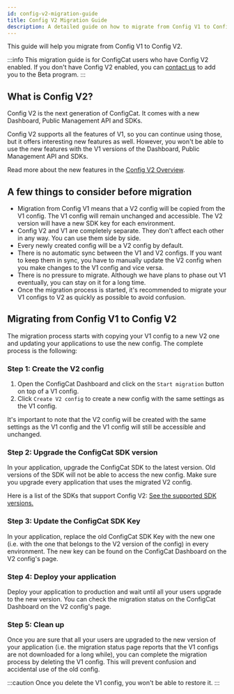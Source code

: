 ```yaml
---
id: config-v2-migration-guide
title: Config V2 Migration Guide
description: A detailed guide on how to migrate from Config V1 to Config V2.
---
```


This guide will help you migrate from Config V1 to Config V2.

:::info
This migration guide is for ConfigCat users who have Config V2 enabled. If you don't have Config V2 enabled, you can [contact us](https://configcat.com/support/) to add you to the Beta program.
:::

## What is Config V2?

Config V2 is the next generation of ConfigCat. It comes with a new Dashboard, Public Management API and SDKs.

Config V2 supports all the features of V1, so you can continue using those, but it offers interesting new features as well. However, you won't be able to use the new features with the V1 versions of the Dashboard, Public Management API and SDKs.

Read more about the new features in the [Config V2 Overview](../config-v2).

## A few things to consider before migration

- Migration from Config V1 means that a V2 config will be copied from the V1 config. The V1 config will remain unchanged and accessible. The V2 version will have a new SDK key for each environment.
- Config V2 and V1 are completely separate. They don't affect each other in any way. You can use them side by side.
- Every newly created config will be a V2 config by default.
- There is no automatic sync between the V1 and V2 configs. If you want to keep them in sync, you have to manually update the V2 config when you make changes to the V1 config and vice versa.
- There is no pressure to migrate. Although we have plans to phase out V1 eventually, you can stay on it for a long time.
- Once the migration process is started, it's recommended to migrate your V1 configs to V2 as quickly as possible to avoid confusion. 

## Migrating from Config V1 to Config V2

The migration process starts with copying your V1 config to a new V2 one and updating your applications to use the new config. The complete process is the following:

### Step 1: Create the V2 config

1. Open the ConfigCat Dashboard and click on the `Start migration` button on top of a V1 config.
2. Click `Create V2 config` to create a new config with the same settings as the V1 config.

It's important to note that the V2 config will be created with the same settings as the V1 config and the V1 config will still be accessible and unchanged.

### Step 2: Upgrade the ConfigCat SDK version

In your application, upgrade the ConfigCat SDK to the latest version. Old versions of the SDK will not be able to access the new config. Make sure you upgrade every application that uses the migrated V2 config.

Here is a list of the SDKs that support Config V2: [See the supported SDK versions.](config-v2-sdk-compatibility)

### Step 3: Update the ConfigCat SDK Key

In your application, replace the old ConfigCat SDK Key with the new one (i.e. with the one that belongs to the V2 version of the config) in every environment. The new key can be found on the ConfigCat Dashboard on the V2 config's page.

### Step 4: Deploy your application

Deploy your application to production and wait until all your users upgrade to the new version. You can check the migration status on the ConfigCat Dashboard on the V2 config's page.

### Step 5: Clean up

Once you are sure that all your users are upgraded to the new version of your application (i.e. the migration status page reports that the V1 configs are not downloaded for a long while), you can complete the migration process by deleting the V1 config. This will prevent confusion and accidental use of the old config.

:::caution
Once you delete the V1 config, you won't be able to restore it.
:::